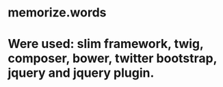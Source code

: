 # memorize.words
# Were used: slim framework, twig, composer, bower, twitter bootstrap, jquery and jquery plugin.
